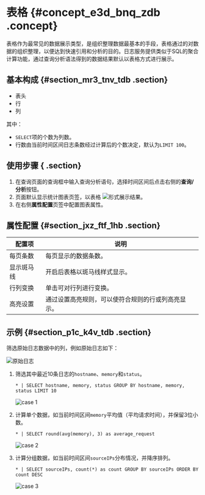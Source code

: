 # 表格 {#concept_e3d_bnq_zdb .concept}

表格作为最常见的数据展示类型，是组织整理数据最基本的手段，表格通过的对数据的组织整理，以便达到快速引用和分析的目的。日志服务提供类似于SQL的聚合计算功能，通过查询分析语法得到的数据结果默认以表格方式进行展示。

## 基本构成 {#section_mr3_tnv_tdb .section}

-   表头
-   行
-   列

其中：

-   `SELECT`项的个数为列数。
-   行数由当前时间区间日志条数经过计算后的个数决定，默认为`LIMIT 100`。

## 使用步骤 { .section}

1.  在查询页面的查询框中输入查询分析语句，选择时间区间后点击右侧的**查询/分析**按钮。
2.  页面默认显示统计图表页签，以表格 ![](https://cdn.yuque.com/lark/2018/png/60648/1523154665568-24efeb11-b7d4-4d71-9fd5-2a26139a3180.png)形式展示结果。
3.  在右侧**属性配置**页签中配置图表属性。

## 属性配置 {#section_jxz_ftf_1hb .section}

|配置项|说明|
|---|--|
|每页条数|每页显示的数据条数。|
|显示斑马线|开启后表格以斑马线样式显示。|
|行列变换|单击可对行列进行变换。|
|高亮设置|通过设置高亮规则，可以使符合规则的行或列高亮显示。|

## 示例 {#section_p1c_k4v_tdb .section}

筛选原始日志数据中的列，例如原始日志如下：

![](images/5701_zh-CN.png "原始日志")

1.  筛选其中最近10条日志的`hostname`、`memory`和`status`。

    ```
    * | SELECT hostname, memory, status GROUP BY hostname, memory, status LIMIT 10
    ```

    ![](images/5702_zh-CN.png "case 1")

2.  计算单个数据，如当前时间区间`memory`平均值（平均请求时间），并保留3位小数。

    ```
    * | SELECT round(avg(memory), 3) as average_request
    ```

    ![](images/5703_zh-CN.png "case 2")

3.  计算分组数据，如当前时间区间`sourceIPs`分布情况，并降序排列。

    ```
    * | SELECT sourceIPs, count(*) as count GROUP BY sourceIPs ORDER BY count DESC
    ```

    ![](images/5704_zh-CN.png "case 3")


